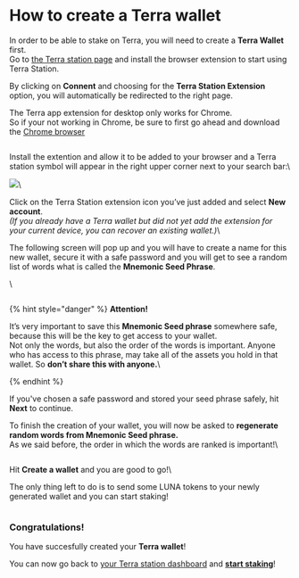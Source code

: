 # How to create a Terra wallet

In order to be able to stake on Terra, you will need to create a **Terra Wallet** first.\
Go to [the Terra station page](https://station.terra.money/) and install the browser extension to start using Terra Station.

By clicking on **Connent** and choosing for the **Terra Station Extension** option, you will automatically be redirected to the right page.

The Terra app extension for desktop only works for Chrome.\
So if your not working in Chrome, be sure to first go ahead and download the [Chrome browser](https://www.google.com/intl/en/chrome/)

<figure><img src="https://user-images.githubusercontent.com/95366163/147128831-628a46fb-b8b2-4c85-bc8a-4991c6ed533a.png" alt=""><figcaption></figcaption></figure>

Install the extention and allow it to be added to your browser and a Terra station symbol will appear in the right upper corner next to your search bar:\


![](https://user-images.githubusercontent.com/95366163/147128781-e7c8a75b-f303-464a-a3d7-aab3fc04e38d.png)\


Click on the Terra Station extension icon you’ve just added and select **New account**.\
_(If you already have a Terra wallet but did not yet add the extension for your current device, you can recover an existing wallet.)_\


The following screen will pop up and you will have to create a name for this new wallet, secure it with a safe password and you will get to see a random list of words what is called the **Mnemonic Seed Phrase**.

\


<figure><img src="https://user-images.githubusercontent.com/95366163/147129756-4dfae850-ea50-42c2-b28e-61d814fd3451.png" alt=""><figcaption></figcaption></figure>

{% hint style="danger" %}
**Attention!**

It’s very important to save this **Mnemonic Seed phrase** somewhere safe, because this will be the key to get access to your wallet.\
Not only the words, but also the order of the words is important. Anyone who has access to this phrase, may take all of the assets you hold in that wallet. So **don’t share this with anyone.**\

{% endhint %}

If you've chosen a safe password and stored your seed phrase safely, hit **Next** to continue.

To finish the creation of your wallet, you will now be asked to **regenerate random words from Mnemonic Seed phrase.**\
As we said before, the order in which the words are ranked is important!\


<figure><img src="https://user-images.githubusercontent.com/95366163/147131196-1c0a52a4-89d4-4387-b6a8-a0d1bb22b0a7.png" alt=""><figcaption></figcaption></figure>

Hit **Create a wallet** and you are good to go!\


The only thing left to do is to send some LUNA tokens to your newly generated wallet and you can start staking!

<figure><img src="https://user-images.githubusercontent.com/95366163/147131182-730e9d4b-d592-4dc4-9616-fb5c90482cb0.png" alt=""><figcaption></figcaption></figure>

### Congratulations!

You have succesfully created your **Terra wallet**!

You can now go back to [your Terra station dashboard](https://station.terra.money/) and [**start staking**](how\_to\_stake\_luna\_on\_terra.md)!
